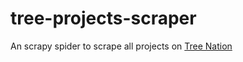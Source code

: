 # tree-projects-scraper

An scrapy spider to scrape all projects on [Tree Nation](https://tree-nation.com/)
